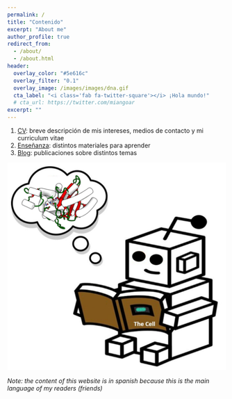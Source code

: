 ```yaml
---
permalink: /
title: "Contenido"
excerpt: "About me"
author_profile: true
redirect_from: 
  - /about/
  - /about.html
header:
  overlay_color: "#5e616c"
  overlay_filter: "0.1"
  overlay_image: /images/images/dna.gif
  cta_label: "<i class='fab fa-twitter-square'></i> ¡Hola mundo!"
  # cta_url: https://twitter.com/miangoar
excerpt: ""
---
```

1. [CV](https://miangoar.github.io/talks/): breve descripción de mis intereses, medios de contacto y mi curriculum vitae
2. [Enseñanza](https://miangoar.github.io/teaching/): distintos materiales para aprender
3. [Blog](https://miangoar.github.io/year-archive/): publicaciones sobre distintos temas

![robot](/images/gama_robot_learning2.png)

*Note: the content of this website is in spanish because this is the main language of my readers (friends)*

